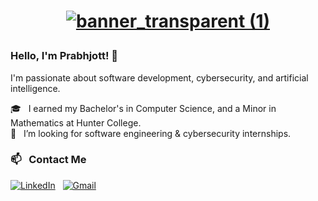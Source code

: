 # <a href="https://prabhjottsk.github.io/Portfolio-Website/"><p align="center">![banner_transparent (1)](https://user-images.githubusercontent.com/92236900/219883043-0ff10556-763d-4c19-a0e5-39dd7e53476a.png)</p></a>

### Hello, I'm Prabhjott! 👋

I'm passionate about software development, cybersecurity, and artificial intelligence. 

🎓 &nbsp; I earned my Bachelor's in Computer Science, and a Minor in Mathematics at Hunter College. \
🤝 &nbsp; I’m looking for software engineering & cybersecurity internships.

### 📫 &nbsp; Contact Me

<a href="https://www.linkedin.com/in/prabhjottsk/"><img alt="LinkedIn" src="https://img.shields.io/badge/LinkedIn-0077B5?style=for-the-badge&logo=linkedin&logoColor=white"/></a> &nbsp;
<a href="mailto:prabhjottsk@gmail.com"><img alt="Gmail" src="https://img.shields.io/badge/Gmail-D14836?style=for-the-badge&logo=gmail&logoColor=white" /></a> &nbsp;

